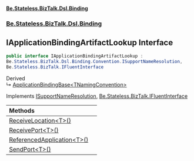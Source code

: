 #### [Be.Stateless.BizTalk.Dsl.Binding](README.md 'README')
### [Be.Stateless.BizTalk.Dsl.Binding](Be.Stateless.BizTalk.Dsl.Binding.md 'Be.Stateless.BizTalk.Dsl.Binding')

## IApplicationBindingArtifactLookup Interface

```csharp
public interface IApplicationBindingArtifactLookup :
Be.Stateless.BizTalk.Dsl.Binding.Convention.ISupportNameResolution,
Be.Stateless.BizTalk.IFluentInterface
```

Derived  
&#8627; [ApplicationBindingBase&lt;TNamingConvention&gt;](ApplicationBindingBase_TNamingConvention_.md 'Be.Stateless.BizTalk.Dsl.Binding.ApplicationBindingBase<TNamingConvention>')

Implements [ISupportNameResolution](ISupportNameResolution.md 'Be.Stateless.BizTalk.Dsl.Binding.Convention.ISupportNameResolution'), [Be.Stateless.BizTalk.IFluentInterface](https://docs.microsoft.com/en-us/dotnet/api/Be.Stateless.BizTalk.IFluentInterface 'Be.Stateless.BizTalk.IFluentInterface')

| Methods | |
| :--- | :--- |
| [ReceiveLocation&lt;T&gt;()](IApplicationBindingArtifactLookup.ReceiveLocation_T_().md 'Be.Stateless.BizTalk.Dsl.Binding.IApplicationBindingArtifactLookup.ReceiveLocation<T>()') | |
| [ReceivePort&lt;T&gt;()](IApplicationBindingArtifactLookup.ReceivePort_T_().md 'Be.Stateless.BizTalk.Dsl.Binding.IApplicationBindingArtifactLookup.ReceivePort<T>()') | |
| [ReferencedApplication&lt;T&gt;()](IApplicationBindingArtifactLookup.ReferencedApplication_T_().md 'Be.Stateless.BizTalk.Dsl.Binding.IApplicationBindingArtifactLookup.ReferencedApplication<T>()') | |
| [SendPort&lt;T&gt;()](IApplicationBindingArtifactLookup.SendPort_T_().md 'Be.Stateless.BizTalk.Dsl.Binding.IApplicationBindingArtifactLookup.SendPort<T>()') | |
